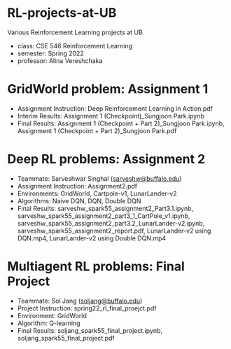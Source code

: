 # RL-projects-at-UB
Various Reinforcement Learning projects at UB
- class: CSE 546 Reinforcement Learning
- semester: Spring 2022
- professor: Alina Vereshchaka

# GridWorld problem: Assignment 1
- Assignment Instruction: Deep Reinforcement Learning in Action.pdf
- Interim Results: Assignment 1 (Checkpoint)_Sungjoon Park.ipynb
- Final Results: Assignment 1 (Checkpoint + Part 2)_Sungjoon Park.ipynb, Assignment 1 (Checkpoint + Part 2)_Sungjoon Park.pdf

# Deep RL problems: Assignment 2
- Teammate: Sarveshwar Singhal (sarveshw@buffalo.edu)
- Assignment Instruction: Assignment2.pdf
- Environments: GridWorld, Cartpole-v1, LunarLander-v2
- Algorithms: Naive DQN, DQN, Double DQN
- Final Results: sarveshw_spark55_assignment2_Part3.1.ipynb, sarveshw_spark55_assignment2_part3_1_CartPole_v1.ipynb, sarveshw_spark55_assignment2_part3.2_LunarLander-v2.ipynb, sarveshw_spark55_assignment2_report.pdf, LunarLander-v2 using DQN.mp4, LunarLander-v2 using Double DQN.mp4

# Multiagent RL problems: Final Project
- Teammate: Sol Jang (soljang@buffalo.edu)
- Project Instruction: spring22_rl_final_proejct.pdf
- Environment: GridWorld
- Algorithm: Q-learning
- Final Results: soljang_spark55_final_project.ipynb, soljang_spark55_final_project.pdf
